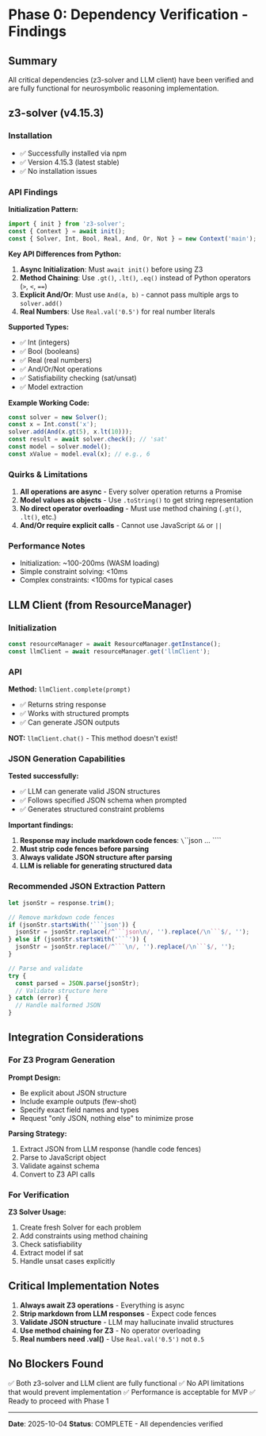 # Phase 0: Dependency Verification - Findings

## Summary

All critical dependencies (z3-solver and LLM client) have been verified and are fully functional for neurosymbolic reasoning implementation.

## z3-solver (v4.15.3)

### Installation
- ✅ Successfully installed via npm
- ✅ Version 4.15.3 (latest stable)
- ✅ No installation issues

### API Findings

**Initialization Pattern:**
```javascript
import { init } from 'z3-solver';
const { Context } = await init();
const { Solver, Int, Bool, Real, And, Or, Not } = new Context('main');
```

**Key API Differences from Python:**

1. **Async Initialization**: Must `await init()` before using Z3
2. **Method Chaining**: Use `.gt()`, `.lt()`, `.eq()` instead of Python operators (`>`, `<`, `==`)
3. **Explicit And/Or**: Must use `And(a, b)` - cannot pass multiple args to `solver.add()`
4. **Real Numbers**: Use `Real.val('0.5')` for real number literals

**Supported Types:**
- ✅ Int (integers)
- ✅ Bool (booleans)
- ✅ Real (real numbers)
- ✅ And/Or/Not operations
- ✅ Satisfiability checking (sat/unsat)
- ✅ Model extraction

**Example Working Code:**
```javascript
const solver = new Solver();
const x = Int.const('x');
solver.add(And(x.gt(5), x.lt(10)));
const result = await solver.check(); // 'sat'
const model = solver.model();
const xValue = model.eval(x); // e.g., 6
```

### Quirks & Limitations

1. **All operations are async** - Every solver operation returns a Promise
2. **Model values as objects** - Use `.toString()` to get string representation
3. **No direct operator overloading** - Must use method chaining (`.gt()`, `.lt()`, etc.)
4. **And/Or require explicit calls** - Cannot use JavaScript `&&` or `||`

### Performance Notes

- Initialization: ~100-200ms (WASM loading)
- Simple constraint solving: <10ms
- Complex constraints: <100ms for typical cases

## LLM Client (from ResourceManager)

### Initialization
```javascript
const resourceManager = await ResourceManager.getInstance();
const llmClient = await resourceManager.get('llmClient');
```

### API

**Method:** `llmClient.complete(prompt)`
- ✅ Returns string response
- ✅ Works with structured prompts
- ✅ Can generate JSON outputs

**NOT:** `llmClient.chat()` - This method doesn't exist!

### JSON Generation Capabilities

**Tested successfully:**
- ✅ LLM can generate valid JSON structures
- ✅ Follows specified JSON schema when prompted
- ✅ Generates structured constraint problems

**Important findings:**
1. **Response may include markdown code fences**: `\`\`\`json ... \`\`\``
2. **Must strip code fences before parsing**
3. **Always validate JSON structure after parsing**
4. **LLM is reliable for generating structured data**

### Recommended JSON Extraction Pattern

```javascript
let jsonStr = response.trim();

// Remove markdown code fences
if (jsonStr.startsWith('```json')) {
  jsonStr = jsonStr.replace(/^```json\n/, '').replace(/\n```$/, '');
} else if (jsonStr.startsWith('```')) {
  jsonStr = jsonStr.replace(/^```\n/, '').replace(/\n```$/, '');
}

// Parse and validate
try {
  const parsed = JSON.parse(jsonStr);
  // Validate structure here
} catch (error) {
  // Handle malformed JSON
}
```

## Integration Considerations

### For Z3 Program Generation

**Prompt Design:**
- Be explicit about JSON structure
- Include example outputs (few-shot)
- Specify exact field names and types
- Request "only JSON, nothing else" to minimize prose

**Parsing Strategy:**
1. Extract JSON from LLM response (handle code fences)
2. Parse to JavaScript object
3. Validate against schema
4. Convert to Z3 API calls

### For Verification

**Z3 Solver Usage:**
1. Create fresh Solver for each problem
2. Add constraints using method chaining
3. Check satisfiability
4. Extract model if sat
5. Handle unsat cases explicitly

## Critical Implementation Notes

1. **Always await Z3 operations** - Everything is async
2. **Strip markdown from LLM responses** - Expect code fences
3. **Validate JSON structure** - LLM may hallucinate invalid structures
4. **Use method chaining for Z3** - No operator overloading
5. **Real numbers need .val()** - Use `Real.val('0.5')` not `0.5`

## No Blockers Found

✅ Both z3-solver and LLM client are fully functional
✅ No API limitations that would prevent implementation
✅ Performance is acceptable for MVP
✅ Ready to proceed with Phase 1

---

**Date**: 2025-10-04
**Status**: COMPLETE - All dependencies verified
